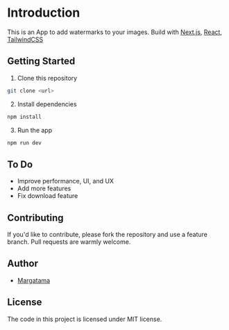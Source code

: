 Introduction
============
This is an App to add watermarks to your images. Build with [Next.js](https://nextjs.org/), [React](https://reactjs.org/), [TailwindCSS](https://tailwindcss.com/)

Getting Started
---------------
1. Clone this repository
```bash
git clone <url>
```
2. Install dependencies
```bash
npm install
```
3. Run the app
```bash
npm run dev
```

To Do
-----
- Improve performance, UI, and UX
- Add more features
- Fix download feature

Contributing
------------
If you'd like to contribute, please fork the repository and use a feature
branch. Pull requests are warmly welcome.

Author
------
* [Margatama](https://www.linkedin.com/in/margatama)

License
------------
The code in this project is licensed under MIT license.